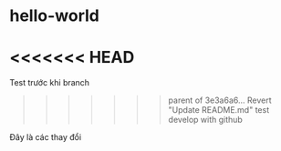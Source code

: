 # hello-world
<<<<<<< HEAD
=======
Test trước khi branch

>>>>>>> parent of 3e3a6a6... Revert "Update README.md"
test develop with github

Đây là các thay đổi
